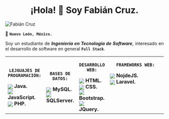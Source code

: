 <div align= "center">
<h1>¡Hola! 👋 Soy Fabián Cruz.</h1>
</div>

![Fabián Cruz](http://fabiancruz.x10.mx/static/readme-perfil/banner.png)

📍 <code><strong>Nuevo León, México.</strong></code>

<div align= "justify">
Soy un estudiante de <strong><i>Ingeniería en Tecnología de Software</i></strong>, interesado en el desarrollo de software en general <code><strong>Full Stack</strong></code>.
<br>
</div>

<div  align=center>
<table >
<tr>
<td >
<p align=center><code><strong>LEJGUAJES DE PROGRAMACIÓN:</strong></code></p>
<div>
<img src="http://fabiancruz.x10.mx/static/readme-perfil/icons/java.png" style="vertical-align: middle;"><strong> Java.</strong>
</div>
<div>
<img src="http://fabiancruz.x10.mx/static/readme-perfil/icons/JS.png" style="vertical-align: middle;"><strong> JavaScript.</strong>
</div>
<div>
<img src="http://fabiancruz.x10.mx/static/readme-perfil/icons/PHP.png" style="vertical-align: middle;"><strong> PHP.</strong>
</div>
</td>

<td>
<p align=center><code><strong>BASES DE DATOS:</strong></code></p>
<div>
<img src="http://fabiancruz.x10.mx/static/readme-perfil/icons/mysql.png" style="vertical-align: middle;"><strong> MySQL.</strong>
</div>
<div>
<img src="http://fabiancruz.x10.mx/static/readme-perfil/icons/sqlserver.png" style="vertical-align: middle;"><strong> SQLServer.</strong>
</div>
</td>
<td >
<p align=center><code><strong>DESARROLLO WEB:</strong></code></p>
<div>
<img src="http://fabiancruz.x10.mx/static/readme-perfil/icons/java.png" style="vertical-align: middle;"><strong> HTML.</strong>
</div>
<div>
<img src="http://fabiancruz.x10.mx/static/readme-perfil/icons/css.png" style="vertical-align: middle;"><strong> CSS.</strong>
</div>
<div>
<img src="http://fabiancruz.x10.mx/static/readme-perfil/icons/bootstrap.png" style="vertical-align: middle;"><strong> Bootstrap.</strong>
</div>
<div>
<img src="http://fabiancruz.x10.mx/static/readme-perfil/icons/jquery.png" style="vertical-align: middle;"><strong> JQuery.</strong>
</div>
</td>

<td style="width:2000px; vertical-align:top;">
<p align=center><code><strong>FRAMEWORKS WEB:</strong></code></p>
<div>
<img src="http://fabiancruz.x10.mx/static/readme-perfil/icons/nodejs.png" style="vertical-align: middle;"><strong> NojdeJS.</strong>
</div>
<div>
<img src="http://fabiancruz.x10.mx/static/readme-perfil/icons/laravel.png" style="vertical-align: middle;"><strong> Laravel.</strong>
</div>
</td>

</tr>
</table>
</div>

<!-- ![Vistas del perfil](https://gpvc.arturio.dev/fabiancruz-0) -->

<!--
**FabianCruz-0/FabianCruz-0** is a ✨ _special_ ✨ repository because its `README.md` (this file) appears on your GitHub profile.

Here are some ideas to get you started:

- 🔭 I’m currently working on ...
- 🌱 I’m currently learning ...
- 👯 I’m looking to collaborate on ...
- 🤔 I’m looking for help with ...
- 💬 Ask me about ...
- 📫 How to reach me: ...
- 😄 Pronouns: ...
- ⚡ Fun fact: ...
--!>
